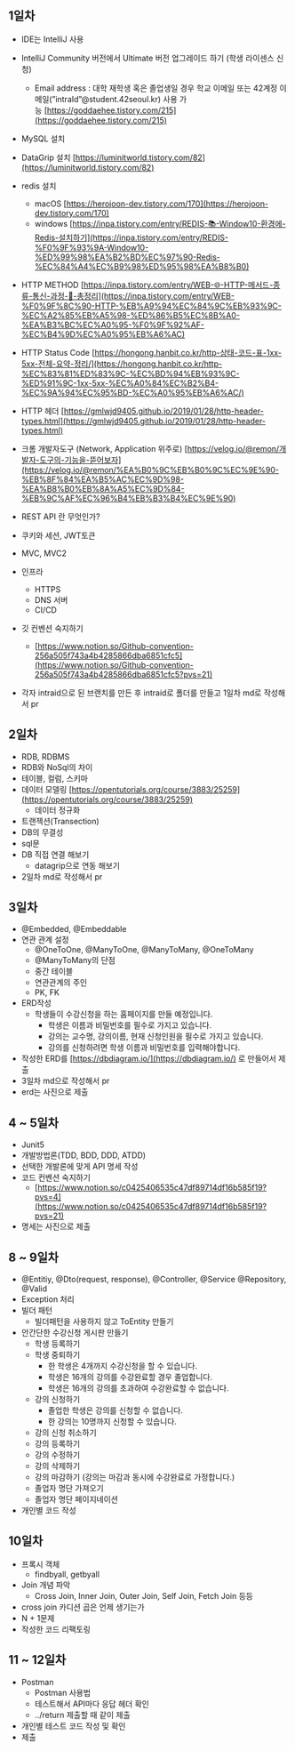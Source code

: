 ## 1일차 
- IDE는 IntelliJ 사용
- IntelliJ Community 버전에서 Ultimate 버전 업그레이드 하기 (학생 라이센스 신청)
    - Email address : 대학 재학생 혹은 졸업생일 경우 학교 이메일 또는 42계정 이메일(”intraId”@student.42seoul.kr) 사용 가능 [https://goddaehee.tistory.com/215](https://goddaehee.tistory.com/215)
- MySQL 설치
- DataGrip 설치 [https://luminitworld.tistory.com/82](https://luminitworld.tistory.com/82)
- redis 설치
    - macOS [https://herojoon-dev.tistory.com/170](https://herojoon-dev.tistory.com/170)
    - windows [https://inpa.tistory.com/entry/REDIS-📚-Window10-환경에-Redis-설치하기](https://inpa.tistory.com/entry/REDIS-%F0%9F%93%9A-Window10-%ED%99%98%EA%B2%BD%EC%97%90-Redis-%EC%84%A4%EC%B9%98%ED%95%98%EA%B8%B0)

- HTTP METHOD [https://inpa.tistory.com/entry/WEB-🌐-HTTP-메서드-종류-통신-과정-💯-총정리](https://inpa.tistory.com/entry/WEB-%F0%9F%8C%90-HTTP-%EB%A9%94%EC%84%9C%EB%93%9C-%EC%A2%85%EB%A5%98-%ED%86%B5%EC%8B%A0-%EA%B3%BC%EC%A0%95-%F0%9F%92%AF-%EC%B4%9D%EC%A0%95%EB%A6%AC)
- HTTP Status Code [https://hongong.hanbit.co.kr/http-상태-코드-표-1xx-5xx-전체-요약-정리/](https://hongong.hanbit.co.kr/http-%EC%83%81%ED%83%9C-%EC%BD%94%EB%93%9C-%ED%91%9C-1xx-5xx-%EC%A0%84%EC%B2%B4-%EC%9A%94%EC%95%BD-%EC%A0%95%EB%A6%AC/)
- HTTP 헤더 [https://gmlwjd9405.github.io/2019/01/28/http-header-types.html](https://gmlwjd9405.github.io/2019/01/28/http-header-types.html)
- 크롬 개발자도구 (Network, Application 위주로) [https://velog.io/@remon/개발자-도구의-기능을-뜯어보자](https://velog.io/@remon/%EA%B0%9C%EB%B0%9C%EC%9E%90-%EB%8F%84%EA%B5%AC%EC%9D%98-%EA%B8%B0%EB%8A%A5%EC%9D%84-%EB%9C%AF%EC%96%B4%EB%B3%B4%EC%9E%90)
- REST API 란 무엇인가?
- 쿠키와 세션, JWT토큰
- MVC, MVC2
- 인프라
    - HTTPS
    - DNS 서버
    - CI/CD
- 깃 컨벤션 숙지하기
    - [https://www.notion.so/Github-convention-256a505f743a4b4285866dba6851cfc5](https://www.notion.so/Github-convention-256a505f743a4b4285866dba6851cfc5?pvs=21)
- 각자 intraid으로 된 브랜치를 만든 후 intraid로 폴더를 만들고 1일차 md로 작성해서 pr


## 2일차

- RDB, RDBMS
- RDB와 NoSql의 차이
- 테이블, 컬럼, 스키마
- 데이터 모델링 [https://opentutorials.org/course/3883/25259](https://opentutorials.org/course/3883/25259)
    - 데이터 정규화
- 트랜젝션(Transection)
- DB의 무결성
- sql문
- DB 직접 연결 해보기
    - datagrip으로 연동 해보기
- 2일차 md로 작성해서 pr


## 3일차

- @Embedded, @Embeddable
- 연관 관계 설정
    - @OneToOne, @ManyToOne, @ManyToMany, @OneToMany
    - @ManyToMany의 단점
    - 중간 테이블
    - 연관관계의 주인
    - PK, FK
- ERD작성
    - 학생들이 수강신청을 하는 홈페이지를 만들 예정입니다.
        - 학생은 이름과 비밀번호를 필수로 가지고 있습니다.
        - 강의는 교수명, 강의이름, 현재 신청인원을 필수로 가지고 있습니다.
        - 강의를 신청하려면 학생 이름과 비밀번호를 입력해야합니다.
- 작성한 ERD를 [https://dbdiagram.io/](https://dbdiagram.io/) 로 만들어서 제출
- 3일차 md으로 작성해서 pr
- erd는 사진으로 제출


## 4 ~ 5일차

- Junit5
- 개발방법론(TDD, BDD, DDD, ATDD)
- 선택한 개발론에 맞게 API 명세 작성
- 코드 컨벤션 숙지하기
    - [https://www.notion.so/c0425406535c47df89714df16b585f19?pvs=4](https://www.notion.so/c0425406535c47df89714df16b585f19?pvs=21)
- 명세는 사진으로 제출


## 8 ~ 9일차

- @Entitiy, @Dto(request, response), @Controller, @Service @Repository, @Valid
- Exception 처리
- 빌더 패턴
    - 빌더패턴을 사용하지 않고 ToEntity 만들기
- 안간단한 수강신청 게시판 만들기
    - 학생 등록하기
    - 학생 중퇴하기
        - 한 학생은 4개까지 수강신청을 할 수 있습니다.
        - 학생은 16개의 강의를 수강완료할 경우 졸업합니다.
        - 학생은 16개의 강의를 초과하여 수강완료할 수 없습니다.
    - 강의 신청하기
        - 졸업한 학생은 강의를 신청할 수 없습니다.
        - 한 강의는 10명까지 신청할 수 있습니다.
    - 강의 신청 취소하기
    - 강의 등록하기
    - 강의 수정하기
    - 강의 삭제하기
    - 강의 마감하기 (강의는 마감과 동시에 수강완료로 가정합니다.)
    - 졸업자 명단 가져오기
    - 졸업자 명단 페이지네이션
- 개인별 코드 작성


## 10일차

- 프록시 객체
    - findbyall, getbyall
- Join 개념 파악
    - Cross Join, Inner Join, Outer Join, Self Join, Fetch Join 등등
- cross join 카디션 곱은 언제 생기는가
- N + 1문제
- 작성한 코드 리팩토링


## 11 ~ 12일차

- Postman
    - Postman 사용법
    - 테스트해서 API마다 응답 헤더 확인
    - ../return 제출할 때 같이 제출
- 개인별 테스트 코드 작성 및 확인
- 제출
